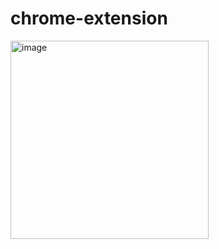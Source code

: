 # chrome-extension
<img width="317" alt="image" src="https://user-images.githubusercontent.com/69317200/154598233-e5a78e5b-2583-4b04-af19-4a36bf07a978.png">
